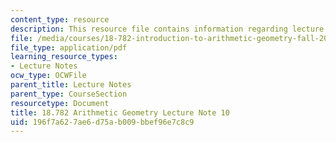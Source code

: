 ```yaml
---
content_type: resource
description: This resource file contains information regarding lecture 10.
file: /media/courses/18-782-introduction-to-arithmetic-geometry-fall-2013/196f7a627ae6d75ab009bbef96e7c8c9_MIT18_782F13_lec10.pdf
file_type: application/pdf
learning_resource_types:
- Lecture Notes
ocw_type: OCWFile
parent_title: Lecture Notes
parent_type: CourseSection
resourcetype: Document
title: 18.782 Arithmetic Geometry Lecture Note 10
uid: 196f7a62-7ae6-d75a-b009-bbef96e7c8c9
---
```

